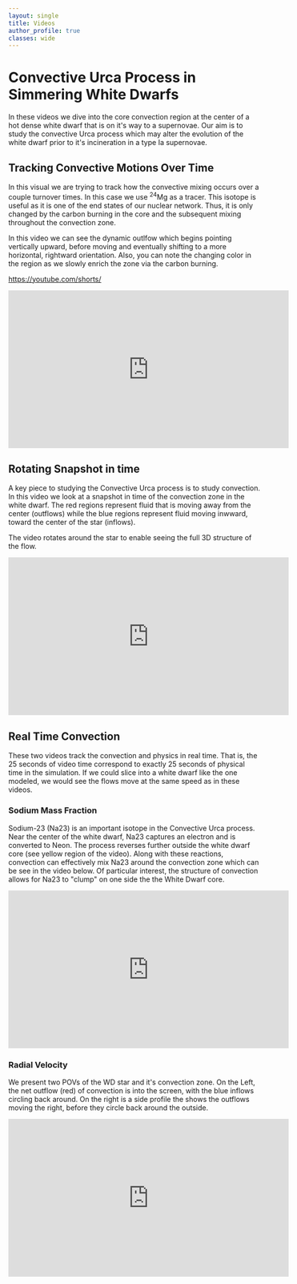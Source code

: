 ```yaml
---
layout: single
title: Videos 
author_profile: true
classes: wide
---
```


# Convective Urca Process in Simmering White Dwarfs
In these videos we dive into the core convection region at the center of a hot dense white dwarf that is on it's way to a supernovae. Our aim is to study the convective Urca process which may alter the evolution of the white dwarf prior to it's incineration in a type Ia supernovae.

## Tracking Convective Motions Over Time
In this visual we are trying to track how the convective mixing occurs over a couple turnover times. In this case we use ${}^{24}\mathrm{Mg}$ as a tracer. This isotope is useful as it is one of the end states of our nuclear network. Thus, it is only changed by the carbon burning in the core and the subsequent mixing throughout the convection zone.

In this video we can see the dynamic outlfow which begins pointing vertically upward, before moving and eventually shifting to a more horizontal, rightward orientation. Also, you can note the changing color in the region as we slowly enrich the zone via the carbon burning.

https://youtube.com/shorts/

<iframe width="560" height="315" src="https://www.youtube.com/embed/DECqVXHBaBY" title="YouTube video player" frameborder="0" allow="accelerometer; autoplay; clipboard-write; encrypted-media; gyroscope; picture-in-picture; web-share" allowfullscreen></iframe>


## Rotating Snapshot in time
A key piece to studying the Convective Urca process is to study convection. In this video we look at a snapshot in time of the convection zone in the white dwarf.
The red regions represent fluid that is moving away from the center (outflows) while the blue regions represent fluid moving inwward, toward the center of the star (inflows).

The video rotates around the star to enable seeing the full 3D structure of the flow.

<iframe width="560" height="315" src="https://www.youtube.com/embed/JYZqMLBxAGM" title="YouTube video player" frameborder="0" allow="accelerometer; autoplay; clipboard-write; encrypted-media; gyroscope; picture-in-picture; web-share" allowfullscreen></iframe>

## Real Time Convection
These two videos track the convection and physics in real time. That is, the 25 seconds of video time correspond to exactly 25 seconds of physical time in the simulation. If we could slice into a white dwarf like the one modeled, we would see the flows move at the same speed as in these videos.

### Sodium Mass Fraction
Sodium-23 (Na23) is an important isotope in the Convective Urca process. Near the center of the white dwarf, Na23 captures an electron and is converted to Neon. The process reverses further outside the white dwarf core (see yellow region of the video). Along with these reactions, convection can effectively mix Na23 around the convection zone which can be see in the video below. Of particular interest, the structure of convection allows for Na23 to "clump" on one side the the White Dwarf core.

<iframe width="560" height="315" src="https://www.youtube.com/embed/_GV3BjKGR2E" title="YouTube video player" frameborder="0" allow="accelerometer; autoplay; clipboard-write; encrypted-media; gyroscope; picture-in-picture; web-share" allowfullscreen></iframe>


### Radial Velocity
We present two POVs of the WD star and it's convection zone. On the Left, the net outflow (red) of convection is into the screen, with the blue inflows circling back around. On the right is a side profile the shows the outflows moving the right, before they circle back around the outside.

<iframe width="560" height="315" src="https://www.youtube.com/embed/GiIptPvdtms" title="YouTube video player" frameborder="0" allow="accelerometer; autoplay; clipboard-write; encrypted-media; gyroscope; picture-in-picture; web-share" allowfullscreen></iframe>
